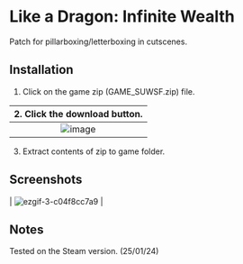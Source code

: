 # Like a Dragon: Infinite Wealth
Patch for pillarboxing/letterboxing in cutscenes.

## Installation
1. Click on the game zip (GAME_SUWSF.zip) file.

| 2. Click the download button. |
|:-------------------------------------:|
| ![image](https://github.com/Lyall/UltrawidePatches/assets/695941/5ce06a5d-5d52-477d-9c02-84941ba833cb) |
3. Extract contents of zip to game folder.

## Screenshots
| ![ezgif-3-c04f8cc7a9](https://github.com/Lyall/UltrawidePatches/assets/695941/a2964d8b-f569-482c-b54d-a7ef5c2eea79) |

## Notes
Tested on the Steam version. (25/01/24)
